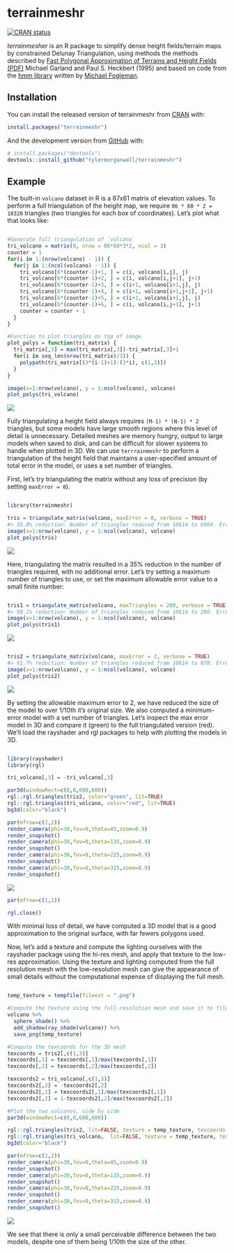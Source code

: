 
<!-- README.md is generated from README.Rmd. Please edit that file -->

# terrainmeshr

<!-- badges: start -->

[![CRAN
status](https://www.r-pkg.org/badges/version/terrainmeshr)](https://CRAN.R-project.org/package=terrainmeshr)
<!-- badges: end -->

*terrainmesher* is an R package to simplify dense height fields/terrain
maps by constrained Delunay Triangulation, using methods the methods
described by [Fast Polygonal Approximation of Terrains and Height Fields
(PDF)](https://www.mgarland.org/files/papers/scape.pdf) Michael Garland
and Paul S. Heckbert (1995) and based on code from the [hmm
library](https://www.github.com/fogleman/hmm) written by [Michael
Fogleman](https://www.michaelfogleman.com/projects/hmm/).

## Installation

You can install the released version of terrainmeshr from
[CRAN](https://CRAN.R-project.org) with:

``` r
install.packages("terrainmeshr")
```

And the development version from [GitHub](https://github.com/) with:

``` r
# install.packages("devtools")
devtools::install_github("tylermorganwall/terrainmeshr")
```

## Example

The built-in `volcano` dataset in R is a 87x61 matrix of elevation
values. To perform a full triangulation of the height map, we require
`86 * 60 * 2 = 10320` triangles (two triangles for each box of
coordinates). Let’s plot what that looks like:

``` r

#Generate full triangulation of `volcano`
tri_volcano = matrix(0, nrow = 86*60*3*2, ncol = 3)
counter = 1
for(i in 1:(nrow(volcano) - 1)) {
  for(j in 1:(ncol(volcano) - 1)) {
    tri_volcano[6*(counter-1)+1, ] = c(i, volcano[i,j], j)
    tri_volcano[6*(counter-1)+2, ] = c(i, volcano[i,j+1], j+1)
    tri_volcano[6*(counter-1)+3, ] = c(i+1, volcano[i+1,j], j)
    tri_volcano[6*(counter-1)+4, ] = c(i+1, volcano[i+1,j+1], j+1)
    tri_volcano[6*(counter-1)+5, ] = c(i+1, volcano[i+1,j], j)
    tri_volcano[6*(counter-1)+6, ] = c(i, volcano[i,j+1], j+1)
    counter = counter + 1
  }
}

#Function to plot triangles on top of image
plot_polys = function(tri_matrix) {
  tri_matrix[,3] = max(tri_matrix[,3])-tri_matrix[,3]+1
  for(i in seq_len(nrow(tri_matrix)/3)) {
    polypath(tri_matrix[(3*(i-1)+1):(3*i), c(1,3)])
  }
}

image(x=1:nrow(volcano), y = 1:ncol(volcano), volcano)
plot_polys(tri_volcano)
```

![](man/figures/README-unnamed-chunk-2-1.png)<!-- -->

Fully triangulating a height field always requires `(M-1) * (N-1) * 2`
triangles, but some models have large smooth regions where this level of
detail is unnecessary. Detailed meshes are memory hungry, output to
large models when saved to disk, and can be difficult for slower systems
to handle when plotted in 3D. We can use `terrrainmeshr` to perform a
triangulation of the height field that maintains a user-specified amount
of total error in the model, or uses a set number of triangles.

First, let’s try triangulating the matrix without any loss of precision
(by setting `maxError = 0`).

``` r

library(terrainmeshr)

tris = triangulate_matrix(volcano, maxError = 0, verbose = TRUE)
#> 35.0% reduction: Number of triangles reduced from 10614 to 6904. Error: 0.000000
image(x=1:nrow(volcano), y = 1:ncol(volcano), volcano)
plot_polys(tris)
```

![](man/figures/README-example-1.png)<!-- -->

Here, triangulating the matrix resulted in a 35% reduction in the number
of triangles required, with no additional error. Let’s try setting a
maximum number of triangles to use, or set the maximum allowable error
value to a small finite number:

``` r

tris1 = triangulate_matrix(volcano, maxTriangles = 200, verbose = TRUE)
#> 98.1% reduction: Number of triangles reduced from 10614 to 200. Error: 5.799988
image(x=1:nrow(volcano), y = 1:ncol(volcano), volcano)
plot_polys(tris1)
```

![](man/figures/README-example2-1.png)<!-- -->

``` r

tris2 = triangulate_matrix(volcano, maxError = 2, verbose = TRUE)
#> 91.7% reduction: Number of triangles reduced from 10614 to 878. Error: 2.000000
image(x=1:nrow(volcano), y = 1:ncol(volcano), volcano)
plot_polys(tris2)
```

![](man/figures/README-example2-2.png)<!-- -->

By setting the allowable maximum error to 2, we have reduced the size of
the model to over 1/10th it’s original size. We also computed a
minimum-error model with a set number of triangles. Let’s inspect the
max error model in 3D and compare it (green) to the full triangulated
version (red). We’ll load the rayshader and rgl packages to help with
plotting the models in 3D.

``` r

library(rayshader)
library(rgl)

tri_volcano[,3] = -tri_volcano[,3] 

par3d(windowRect=c(0,0,600,600))
rgl::rgl.triangles(tris2, color="green", lit=TRUE)
rgl::rgl.triangles(tri_volcano, color="red", lit=TRUE)
bg3d(color="black")

par(mfrow=c(2,2))
render_camera(phi=30,fov=0,theta=45,zoom=0.9)
render_snapshot()
render_camera(phi=30,fov=0,theta=135,zoom=0.9)
render_snapshot()
render_camera(phi=30,fov=0,theta=225,zoom=0.9)
render_snapshot()
render_camera(phi=30,fov=0,theta=315,zoom=0.9)
render_snapshot()
```

![](man/figures/README-rgl-1.png)<!-- -->

``` r
par(mfrow=c(1,1))

rgl.close()
```

With minimal loss of detail, we have computed a 3D model that is a good
approximation to the original surface, with far fewers polygons used.

Now, let’s add a texture and compute the lighting ourselves with the
rayshader package using the hi-res mesh, and apply that texture to the
low-res approximation. Using the texture and lighting computed from the
full resolution mesh with the low-resolution mesh can give the
appearance of small details without the computational expense of
displaying the full mesh.

``` r

temp_texture = tempfile(fileext = ".png")

#Compute the texture using the full-resolution mesh and save it to file
volcano %>%
  sphere_shade() %>%
  add_shadow(ray_shade(volcano)) %>% 
  save_png(temp_texture)

#Compute the texcoords for the 3D mesh
texcoords = tris2[,c(1,3)]
texcoords[,1] = texcoords[,1]/max(texcoords[,1])
texcoords[,2] = texcoords[,2]/max(texcoords[,2])

texcoords2 = tri_volcano[,c(1,3)]
texcoords2[,2] = -texcoords2[,2]
texcoords2[,1] = texcoords2[,1]/max(texcoords2[,1])
texcoords2[,2] = 1-texcoords2[,2]/max(texcoords2[,2])

#Plot the two volcanos, side by side
par3d(windowRect=c(0,0,600,600))

rgl::rgl.triangles(tris2, lit=FALSE, texture = temp_texture, texcoords = texcoords)
rgl::rgl.triangles(tri_volcano,  lit=FALSE, texture = temp_texture, texcoords = texcoords2)
bg3d(color="black")

par(mfrow=c(2,2))
render_camera(phi=30,fov=0,theta=45,zoom=0.9)
render_snapshot()
render_camera(phi=30,fov=0,theta=135,zoom=0.9)
render_snapshot()
render_camera(phi=30,fov=0,theta=225,zoom=0.9)
render_snapshot()
render_camera(phi=30,fov=0,theta=315,zoom=0.9)
render_snapshot()
```

![](man/figures/README-rayshader-1.png)<!-- -->

We see that there is only a small perceivable difference between the two
models, despite one of them being 1/10th the size of the other.
